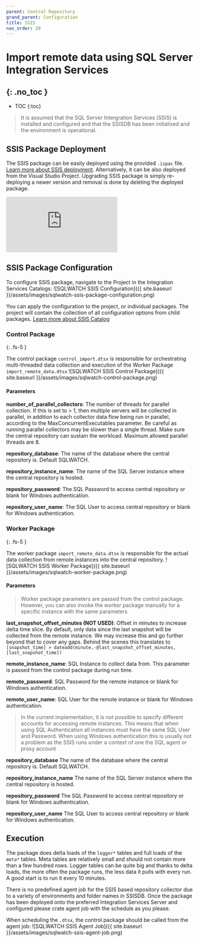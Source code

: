 ```yaml
---
parent: Central Repository
grand_parent: Configuration
title: SSIS
nav_order: 20
---
```


# Import remote data using SQL Server Integration Services
{: .no_toc }
---

- TOC 
{:toc}

>It is assumed that the SQL Server Intergration Services (SSIS) is installed and configured and that the SSISDB has been initialised and the environment is operational.

## SSIS Package Deployment

The SSIS package can be easily deployed using the provided `.ispac` file. [Learn more about SSIS deployment](https://docs.microsoft.com/en-us/sql/integration-services/packages/deploy-integration-services-ssis-projects-and-packages). Alternatively, it can be also deployed from the Visual Studio Project. Upgrading SSIS package is simply re-deploying a newer version and removal is done by deleting the deployed package.

<div class="responsive-iframe-container responsive-iframe-container-16-9">
  <iframe class="responsive-iframe" src="https://www.youtube-nocookie.com/embed/RKfOBlTXk_A" frameborder="0" allow="accelerometer; autoplay; encrypted-media; gyroscope; picture-in-picture" allowfullscreen></iframe>
</div>

## SSIS Package Configuration

To configure SSIS package, navigate to the Project in the Integration Services Catalogs:
![SQLWATCH SSIS Configuration]({{ site.baseurl }}/assets/images/sqlwatch-ssis-package-configuration.png)

You can apply the configuration to the project, or individual packages. The project will contain the collection of all configuration options from child packages. [Learn more about SSIS Catalog](https://docs.microsoft.com/en-us/sql/integration-services/catalog/ssis-catalog)

### Control Package
{: .fs-5 }

The control package `control_import.dtsx` is responsible for orchestrating multi-threaded data collection and execution of the Worker Package `import_remote_data.dtsx`
![SQLWATCH SSIS Control Package]({{ site.baseurl }}/assets/images/sqlwatch-control-package.png)

#### Parameters

**number_of_parallel_collectors**:
The number of threads for parallel collection. If this is set to > 1, then multiple servers will be collected in parallel, in addition to each collector data flow being run in parallel, according to the MaxConcurrentExecutables parameter. Be careful as running parallel collectors may be slower than a single thread. Make sure the central repository can sustain the workload. Maximum allowed parallel threads are 8.

**repository_database**:
The name of the database where the central repository is. Default SQLWATCH.

**repository_instance_name**:
The name of the SQL Server instance where the central repository is hosted.

**repository_password**:
The SQL Password to access central repository or blank for Windows authentication.

**repository_user_name**:
The SQL User to access central repository or blank for Windows authentication.

### Worker Package
{: .fs-5 }

The worker package `import_remote_data.dtsx` is responsible for the actual data collection from remote instances into the central repository.
![SQLWATCH SSIS Worker Package]({{ site.baseurl }}/assets/images/sqlwatch-worker-package.png)

#### Parameters

>Worker package parameters are passed from the control package. However, you can also invoke the worker package manually for a specific instance with the same parameters

**last_snapshot_offset_minutes (NOT USED)**: 
Offset in minutes to increase delta time slice. By default, only data since the last snapshot will be collected from the remote instance. We may increase this and go further beyond that to cover any gaps. Behind the scenes this translates to `[snapshot_time] > dateadd(minute,-@last_snapshot_offset_minutes,[last_snapshot_time])`

**remote_instance_name**: 
SQL Instance to collect data from. This parameter is passed from the control package during run time.

**remote_password**: 
SQL Password for the remote instance or blank for Windows authentication.

**remote_user_name**: 
SQL User for the remote instance or blank for Windows authentication.

>In the current implementation, it is not possible to specify different accounts for accessing remote instances. This means that when using SQL Authentication all instances must have the same SQL User and Password. When using Windows authentication this is usually not a problem as the SSIS runs under a context of one the SQL agent or proxy account

**repository_database** The name of the database where the central repository is. Default SQLWATCH.

**repository_instance_name** The name of the SQL Server instance where the central repository is hosted.

**repository_password** The SQL Password to access central repository or blank for Windows authentication.

**repository_user_name** The SQL User to access central repository or blank for Windows authentication.

## Execution

The package does delta loads of the `logger*` tables and full loads of the `meta*` tables. Meta tables are relatively small and should not contain more than a few hundred rows. Logger tables can be quite big and thanks to delta loads, the more often the package runs, the less data it pulls with every run. A good start is to run it every 10 minutes.

There is no predefined agent job for the SSIS based repository collector due to a variety of environments and folder names in SSISDB. Once the package has been deployed onto the preferred Integration Services Server and configured please crate agent job with the schedule as you please.

When scheduling the `.dtsx`, the control package should be called from the agent job:
![SQLWATCH SSIS Agent Job]({{ site.baseurl }}/assets/images/sqlwatch-ssis-agent-job.png)
